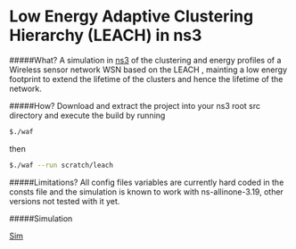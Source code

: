 Low Energy Adaptive Clustering Hierarchy (LEACH) in ns3
==========================================================

#####What?
A simulation in [ns3](http://www.nsnam.org/) of the clustering and energy profiles of
a Wireless sensor network WSN based on the LEACH , mainting a low energy footprint to
extend the lifetime of the clusters and hence the lifetime of the network.

#####How?
Download and extract the project into your ns3 root src directory and execute the build 
by running
```bash
$./waf
```

then

```bash
$./waf --run scratch/leach
```

#####Limitations?
All config files variables are currently hard coded in the consts file and the simulation
is known to work with ns-allinone-3.19, other versions not tested with it yet.

#####Simulation

[Sim](https://asciinema.org/a/9544)





